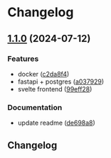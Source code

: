 # Changelog

## [1.1.0](https://github.com/pythoninthegrass/fuck45/compare/v1.0.0...v1.1.0) (2024-07-12)


### Features

* docker ([c2da8f4](https://github.com/pythoninthegrass/fuck45/commit/c2da8f45665736e7b877196d0eae2db6fa463289))
* fastapi + postgres ([a037929](https://github.com/pythoninthegrass/fuck45/commit/a037929b619d5af12fb7b87922f6280303054d5f))
* svelte frontend ([99eff28](https://github.com/pythoninthegrass/fuck45/commit/99eff28c8628e95fbccfc07bd4bfd2dec6ccd62d))


### Documentation

* update readme ([de698a8](https://github.com/pythoninthegrass/fuck45/commit/de698a80b071fd907f3eb2456332bc7176579437))

## Changelog
